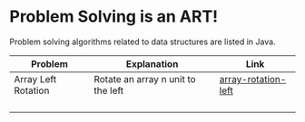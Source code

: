 # Problem Solving is an ART!



Problem solving algorithms related to data structures are listed in Java.

| Problem       | Explanation         | Link                        |
| ------------- | ------------------- | ---------------------       |
| Array Left Rotation          | Rotate an array n unit to the left  |                             [array-rotation-left](https://github.com/yasserkabbout/problem-solving-algorithms/blob/master/array-rotation-left/array-rotation-left.java)|
|          |               |    |                             | 
|        |              |  |                             | 
|         |               |      |                             |
|         |          |    |                             |
